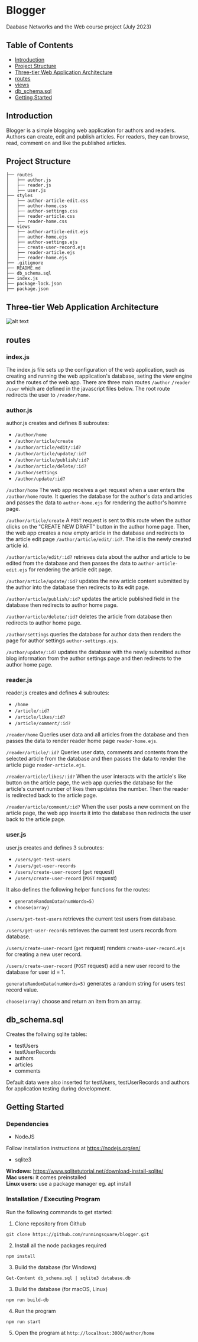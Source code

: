 # Blogger
Daabase Networks and the Web course project (July 2023)

## Table of Contents
- [Introduction](#introduction)
- [Project Structure](#project-structure)
- [Three-tier Web Application Architecture](#three-tier-web-application-architecture)
- [routes](#routes)
- [views](#views)
- [db_schema.sql](#db_schemasql)
- [Getting Started](#getting-started)

## Introduction
Blogger is a simple blogging web application for authors and readers. Authors can create, edit and publish articles. For readers, they can browse, read, comment on and like the published articles.

## Project Structure
```
├── routes
│   ├── author.js
│   ├── reader.js
│   ├── user.js
├── styles
│   ├── author-article-edit.css
│   ├── author-home.css
│   ├── author-settings.css
│   ├── reader-article.css
│   ├── reader-home.css
├── views
│   ├── author-article-edit.ejs
│   ├── author-home.ejs
│   ├── author-settings.ejs
│   ├── create-user-record.ejs
│   ├── reader-article.ejs
│   ├── reader-home.ejs
├── .gitignore
├── README.md
├── db_schema.sql
├── index.js
├── package-lock.json
├── package.json
```

## Three-tier Web Application Architecture
![alt text](three-tier-web-application-architecture.png)

## routes
### index.js
The index.js file sets up the configuration of the web application, such as creating and running the web application's database, seting the view engine and the routes of the web app. There are three main routes ```/author``` ```/reader``` ```/user``` which are defined in the javascript files below. The root route redirects the user to ```/reader/home```.

### author.js
author.js creates and defines 8 subroutes:
- ```/author/home```
- ```/author/article/create```
- ```/author/article/edit/:id?```
- ```/author/article/update/:id?```
- ```/author/article/publish/:id?```
- ```/author/article/delete/:id?```
- ```/author/settings```
- ```/author/update/:id?```

```/author/home```
The web app receives a ```get``` request when a user enters the ```/author/home``` route. It queries the database for the author's data and articles and passes the data to ```author-home.ejs``` for rendering the author's homme page.

```/author/article/create```
A ```POST``` request is sent to this route when the author clicks on the "CREATE NEW DRAFT" button in the author home page. Then, the web app creates a new empty article in the database and redirects to the article edit page ```/author/article/edit/:id?```. The id is the newly created article id.

```/author/article/edit/:id?```
 retrieves data about the author and article to be edited from the database and then passes the data to ```author-article-edit.ejs``` for rendering the article edit page.

```/author/article/update/:id?```
 updates the new article content submitted by the author into the database then redirects to its edit page.

```/author/article/publish/:id?```
 updates the article published field in the database then redirects to author home page.

```/author/article/delete/:id?```
 deletes the article from database then redirects to author home page.

```/author/settings```
 queries the database for author data then renders the page for author settings ```author-settings.ejs```.

```/author/update/:id?```
 updates the database with the newly submitted author blog information from the author settings page and then redirects to the author home page.

### reader.js
reader.js creates and defines 4 subroutes:
- ```/home```
- ```/article/:id?```
- ```/article/likes/:id?```
- ```/article/comment/:id?```

```/reader/home```
Queries user data and all articles from the database and then passes the data to render reader home page ```reader-home.ejs```.

```/reader/article/:id?```
Queries user data, comments and contents from the selected article from the database and then passes the data to render the article page ```reader-article.ejs```.

```/reader/article/likes/:id?```
When the user interacts with the article's like button on the article page, the web app queries the database for the article's current number of likes then updates the number. Then the reader is redirected back to the article page.

```/reader/article/comment/:id?```
When the user posts a new comment on the article page, the web app inserts it into the database then redirects the user back to the article page.

### user.js
user.js creates and defines 3 subroutes:
- ```/users/get-test-users```
- ```/users/get-user-records```
- ```/users/create-user-record``` (```get``` request)
- ```/users/create-user-record``` (```POST``` request)

It also defines the following helper functions for the routes:
- ```generateRandomData(numWords=5)```
- ```choose(array)```

```/users/get-test-users```
retrieves the current test users from database.

```/users/get-user-records```
retrieves the current test users records from database.

```/users/create-user-record``` (```get``` request)
renders ```create-user-record.ejs``` for creating a new user record.

```/users/create-user-record``` (```POST``` request)
add a new user record to the database for user id = 1.

```generateRandomData(numWords=5)```
generates a random string for users test record value.

```choose(array)```
choose and return an item from an array.

## db_schema.sql
Creates the follwing sqlite tables:
- testUsers
- testUserRecords
- authors
- articles
- comments

Default data were also inserted for testUsers, testUserRecords and authors for application testing during development.

## Getting Started
### Dependencies
- NodeJS

Follow installation instructions at https://nodejs.org/en/
- sqlite3

<b>Windows:</b> https://www.sqlitetutorial.net/download-install-sqlite/
<br>
<b>Mac users:</b> it comes preinstalled
<br>
<b>Linux users:</b> use a package manager eg. apt install

### Installation / Executing Program
Run the following commands to get started:
1. Clone repository from Github
```
git clone https://github.com/runningsquare/blogger.git
```
2. Install all the node packages required
```
npm install
```
3. Build the database (for Windows)
```
Get-Content db_schema.sql | sqlite3 database.db
```
3. Build the database (for macOS, Linux)
```
npm run build-db
```
4. Run the program
```
npm run start
```
5. Open the program at ```http://localhost:3000/author/home```